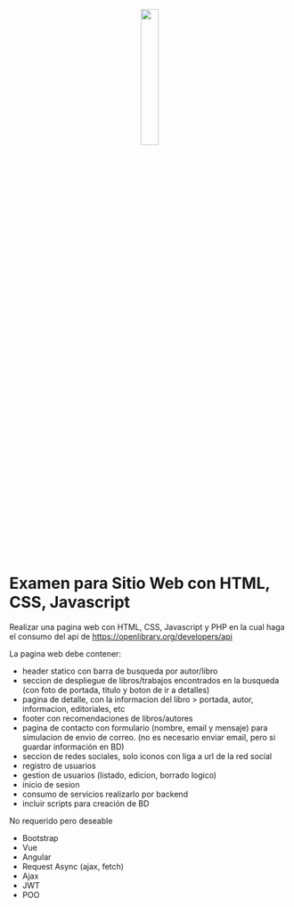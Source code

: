 <div align="center">
  <img width='25%' src='https://static.wixstatic.com/media/f9728f_8cb9186e897f43e49ed22bf73a6040d4~mv2.png/v1/fill/w_270,h_196,al_c,q_85,usm_0.66_1.00_0.01/logo%20fibotech%20blanco_edited.webp'>
</div>

# Examen para Sitio Web con HTML, CSS, Javascript

Realizar una pagina web con HTML, CSS, Javascript y PHP en la cual haga el consumo del api de https://openlibrary.org/developers/api

La pagina web debe contener:

* header statico con barra de busqueda por autor/libro
* seccion de despliegue de libros/trabajos encontrados en la busqueda (con foto de portada, titulo y boton de ir a detalles)
* pagina de detalle, con la informacion del libro > portada, autor, informacion, editoriales, etc
* footer con recomendaciones de libros/autores
* pagina de contacto con formulario (nombre, email y mensaje) para simulacion de envio de correo. (no es necesario enviar email, pero si guardar información en BD)
* seccion de redes sociales, solo iconos con liga a url de la red socíal
* registro de usuarios
* gestion de usuarios (listado, edicion, borrado logico)
* inicio de sesion
* consumo de servicios realizarlo por backend
* incluir scripts para creación de BD


No requerido pero deseable
* Bootstrap
* Vue
* Angular
* Request Async (ajax, fetch)
* Ajax
* JWT
* POO
